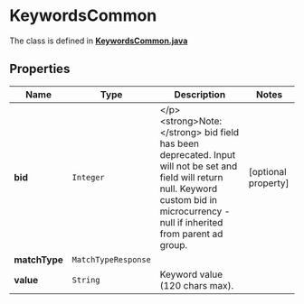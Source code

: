 

# KeywordsCommon

The class is defined in **[KeywordsCommon.java](../../src/main/java/org/openapitools/model/KeywordsCommon.java)**

## Properties

Name | Type | Description | Notes
------------ | ------------- | ------------- | -------------
**bid** | `Integer` | &lt;/p&gt;&lt;strong&gt;Note:&lt;/strong&gt; bid field has been deprecated. Input will not be set and field will return null. Keyword custom bid in microcurrency - null if inherited from parent ad group. |  [optional property]
**matchType** | `MatchTypeResponse` |  | 
**value** | `String` | Keyword value (120 chars max). | 





